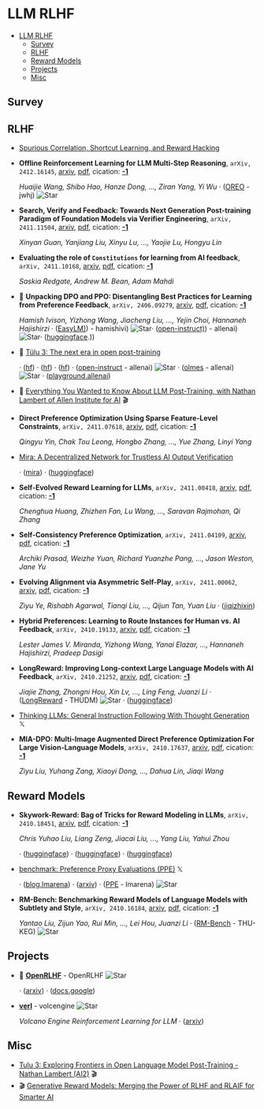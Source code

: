 # LLM RLHF

- [LLM RLHF](#llm-rlhf) 
  - [Survey](#survey)
  - [RLHF](#rlhf)
  - [Reward Models](#reward-models)
  - [Projects](#projects)
  - [Misc](#misc)


## Survey


## RLHF

- [Spurious Correlation, Shortcut Learning, and Reward Hacking](https://yihe-deng.notion.site/Spurious-Correlation-Shortcut-Learning-and-Reward-Hacking-163ab2d2c1fb808bbfd7c6a17b01a39d) 
- **Offline Reinforcement Learning for LLM Multi-Step Reasoning**, `arXiv, 2412.16145`, [arxiv](http://arxiv.org/abs/2412.16145v1), [pdf](http://arxiv.org/pdf/2412.16145v1.pdf), cication: [**-1**](None) 

	 *Huaijie Wang, Shibo Hao, Hanze Dong, ..., Ziran Yang, Yi Wu* · ([OREO](https://github.com/jwhj/OREO) - jwhj) ![Star](https://img.shields.io/github/stars/jwhj/OREO.svg?style=social&label=Star)
- **Search, Verify and Feedback: Towards Next Generation Post-training 
  Paradigm of Foundation Models via Verifier Engineering**, `arXiv, 2411.11504`, [arxiv](http://arxiv.org/abs/2411.11504v1), [pdf](http://arxiv.org/pdf/2411.11504v1.pdf), cication: [**-1**](None) 

	 *Xinyan Guan, Yanjiang Liu, Xinyu Lu, ..., Yaojie Lu, Hongyu Lin*
- **Evaluating the role of `Constitutions` for learning from AI feedback**, `arXiv, 2411.10168`, [arxiv](http://arxiv.org/abs/2411.10168v1), [pdf](http://arxiv.org/pdf/2411.10168v1.pdf), cication: [**-1**](None) 

	 *Saskia Redgate, Andrew M. Bean, Adam Mahdi*
- 🌟 **Unpacking DPO and PPO: Disentangling Best Practices for Learning from 
  Preference Feedback**, `arXiv, 2406.09279`, [arxiv](http://arxiv.org/abs/2406.09279v2), [pdf](http://arxiv.org/pdf/2406.09279v2.pdf), cication: [**-1**](None) 

	 *Hamish Ivison, Yizhong Wang, Jiacheng Liu, ..., Yejin Choi, Hannaneh Hajishirzi* · ([EasyLM)](https://github.com/hamishivi/EasyLM)) - hamishivi) ![Star](https://img.shields.io/github/stars/hamishivi/EasyLM)· ([open-instruct)](https://github.com/allenai/open-instruct)) - allenai) ![Star](https://img.shields.io/github/stars/allenai/open-instruct)· ([huggingface](https://huggingface.co/collections/allenai/tulu-v25-suite-66676520fd578080e126f618).))
- 🌟 [Tülu 3: The next era in open post-training](https://allenai.org/blog/tulu-3-technical) 

	 · ([hf](https://hf.co/allenai/Llama-3.1-Tulu-3-70B)) · ([hf](https://hf.co/allenai/Llama-3.1-Tulu-3-8B)) · ([hf](https://hf.co/collections/allenai/tulu-3-datasets673b8df14442393f7213f372)) · ([open-instruct](https://github.com/allenai/open-instruct) - allenai) ![Star](https://img.shields.io/github/stars/allenai/open-instruct.svg?style=social&label=Star) · ([olmes](https://github.com/allenai/olmes) - allenai) ![Star](https://img.shields.io/github/stars/allenai/olmes.svg?style=social&label=Star) · ([playground.allenai](https://playground.allenai.org/))
- 🌟 [Everything You Wanted to Know About LLM Post-Training, with Nathan Lambert of Allen Institute for AI](https://www.youtube.com/watch?v=LVXtFnEbNU0)  :clapper: 
- **Direct Preference Optimization Using Sparse Feature-Level Constraints**, `arXiv, 2411.07618`, [arxiv](http://arxiv.org/abs/2411.07618v1), [pdf](http://arxiv.org/pdf/2411.07618v1.pdf), cication: [**-1**](None) 

	 *Qingyu Yin, Chak Tou Leong, Hongbo Zhang, ..., Yue Zhang, Linyi Yang*
- [Mira: A Decentralized Network for Trustless AI Output Verification](https://mira.network/research/mira-whitepaper.pdf) 

	 · ([mira](https://mira.network/)) · ([huggingface](https://huggingface.co/datasets/Mira-Network/ensemble-validation?row=0))
- **Self-Evolved Reward Learning for LLMs**, `arXiv, 2411.00418`, [arxiv](http://arxiv.org/abs/2411.00418v1), [pdf](http://arxiv.org/pdf/2411.00418v1.pdf), cication: [**-1**](None) 

	 *Chenghua Huang, Zhizhen Fan, Lu Wang, ..., Saravan Rajmohan, Qi Zhang*
- **Self-Consistency Preference Optimization**, `arXiv, 2411.04109`, [arxiv](http://arxiv.org/abs/2411.04109v2), [pdf](http://arxiv.org/pdf/2411.04109v2.pdf), cication: [**-1**](None) 

	 *Archiki Prasad, Weizhe Yuan, Richard Yuanzhe Pang, ..., Jason Weston, Jane Yu*
- **Evolving Alignment via Asymmetric Self-Play**, `arXiv, 2411.00062`, [arxiv](http://arxiv.org/abs/2411.00062v1), [pdf](http://arxiv.org/pdf/2411.00062v1.pdf), cication: [**-1**](None) 

	 *Ziyu Ye, Rishabh Agarwal, Tianqi Liu, ..., Qijun Tan, Yuan Liu* · ([jiqizhixin](https://www.jiqizhixin.com/articles/2024-11-05-6))
- **Hybrid Preferences: Learning to Route Instances for Human vs. AI 
  Feedback**, `arXiv, 2410.19133`, [arxiv](http://arxiv.org/abs/2410.19133v2), [pdf](http://arxiv.org/pdf/2410.19133v2.pdf), cication: [**-1**](None)

	 *Lester James V. Miranda, Yizhong Wang, Yanai Elazar, ..., Hannaneh Hajishirzi, Pradeep Dasigi*
- **LongReward: Improving Long-context Large Language Models with AI 
  Feedback**, `arXiv, 2410.21252`, [arxiv](http://arxiv.org/abs/2410.21252v1), [pdf](http://arxiv.org/pdf/2410.21252v1.pdf), cication: [**-1**](None)

	 *Jiajie Zhang, Zhongni Hou, Xin Lv, ..., Ling Feng, Juanzi Li* · ([LongReward](https://github.com/THUDM/LongReward) - THUDM) ![Star](https://img.shields.io/github/stars/THUDM/LongReward.svg?style=social&label=Star) · ([huggingface](https://huggingface.co/datasets/THUDM/LongReward-10k))
- [Thinking LLMs: General Instruction Following With Thought Generation](https://x.com/rasbt/status/1850177459930497118)  𝕏 
- **MIA-DPO: Multi-Image Augmented Direct Preference Optimization For Large 
  Vision-Language Models**, `arXiv, 2410.17637`, [arxiv](http://arxiv.org/abs/2410.17637v1), [pdf](http://arxiv.org/pdf/2410.17637v1.pdf), cication: [**-1**](None)

	 *Ziyu Liu, Yuhang Zang, Xiaoyi Dong, ..., Dahua Lin, Jiaqi Wang*

## Reward Models

- **Skywork-Reward: Bag of Tricks for Reward Modeling in LLMs**, `arXiv, 2410.18451`, [arxiv](http://arxiv.org/abs/2410.18451v1), [pdf](http://arxiv.org/pdf/2410.18451v1.pdf), cication: [**-1**](None) 

	 *Chris Yuhao Liu, Liang Zeng, Jiacai Liu, ..., Yang Liu, Yahui Zhou*

	 · ([huggingface](https://huggingface.co/Skywork/Skywork-Reward-Llama-3.1-8B-v0.2)) · ([huggingface](https://huggingface.co/Skywork/Skywork-Reward-Gemma-2-27B-v0.2)) · ([huggingface](https://huggingface.co/datasets/Skywork/Skywork-Reward-Preference-80K-v0.2))
- [benchmark: Preference Proxy Evaluations (PPE)](https://x.com/lmarena_ai/status/1848778976585781369)  𝕏 

	 · ([blog.lmarena](https://blog.lmarena.ai/blog/2024/preference-proxy-evaluations/)) · ([arxiv](https://arxiv.org/abs/2410.14872)) · ([PPE](https://github.com/lmarena/PPE) - lmarena) ![Star](https://img.shields.io/github/stars/lmarena/PPE.svg?style=social&label=Star)
- **RM-Bench: Benchmarking Reward Models of Language Models with Subtlety 
  and Style**, `arXiv, 2410.16184`, [arxiv](http://arxiv.org/abs/2410.16184v1), [pdf](http://arxiv.org/pdf/2410.16184v1.pdf), cication: [**-1**](None)

	 *Yantao Liu, Zijun Yao, Rui Min, ..., Lei Hou, Juanzi Li* · ([RM-Bench](https://github.com/THU-KEG/RM-Bench) - THU-KEG) ![Star](https://img.shields.io/github/stars/THU-KEG/RM-Bench.svg?style=social&label=Star)

## Projects

- :star2: [**OpenRLHF**](https://github.com/OpenRLHF/OpenRLHF) - OpenRLHF ![Star](https://img.shields.io/github/stars/OpenRLHF/OpenRLHF.svg?style=social&label=Star) 

	 · ([arxiv](https://arxiv.org/abs/2405.11143)) · ([docs.google](https://docs.google.com/presentation/d/1JRhB1d7csofx0PIZBmfyBdMluxNd5JLPpUHrrvVhGnk/edit?usp=sharing))
- [**verl**](https://github.com/volcengine/verl) - volcengine ![Star](https://img.shields.io/github/stars/volcengine/verl.svg?style=social&label=Star) 

	 *Volcano Engine Reinforcement Learning for LLM* · ([arxiv](https://arxiv.org/abs/2409.19256v2))

## Misc

- [Tulu 3: Exploring Frontiers in Open Language Model Post-Training - Nathan Lambert (AI2)](https://www.youtube.com/watch?v=ltSzUIJ9m6s&list=PLWRU-w8UhT6jNg64UfBB0VtlvI4Upe914&index=6)  :clapper: 
- :clapper: [Generative Reward Models: Merging the Power of RLHF and RLAIF for Smarter AI](https://www.youtube.com/watch?v=Ak0vkBKOz0U) 